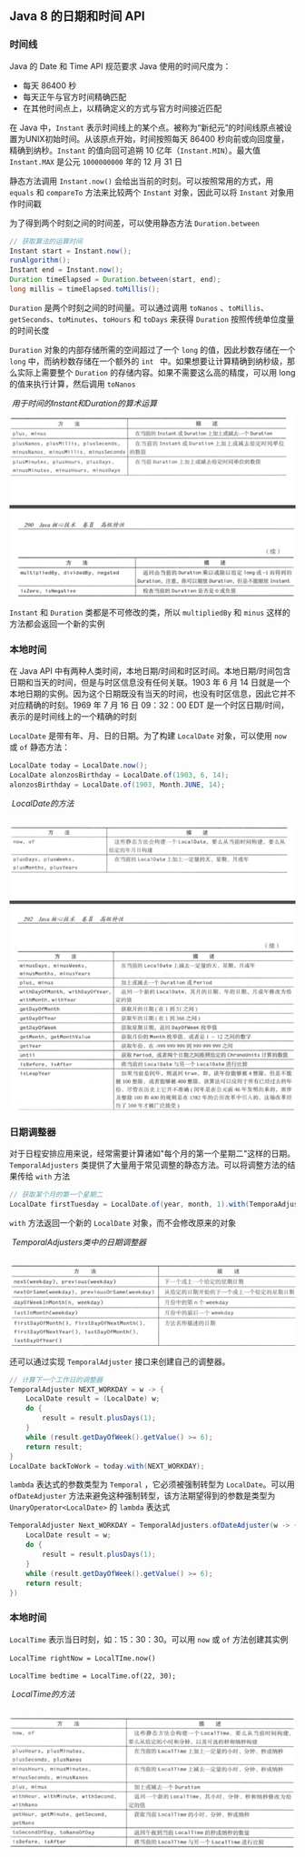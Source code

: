 ## Java 8 的日期和时间 API

### 时间线

Java 的 Date 和 Time API 规范要求 Java 使用的时间尺度为：

* 每天 86400 秒
* 每天正午与官方时间精确匹配
* 在其他时间点上，以精确定义的方式与官方时间接近匹配

在 Java 中，`Instant` 表示时间线上的某个点。被称为“新纪元”的时间线原点被设置为UNIX初始时间。从该原点开始，时间按照每天 86400 秒向前或向回度量，精确到纳秒。`Instant` 的值向回可追朔 10 亿年（`Instant.MIN`）。最大值 `Instant.MAX` 是公元 `1000000000` 年的 12 月 31 日

静态方法调用 `Instant.now()` 会给出当前的时刻。可以按照常用的方式，用 `equals` 和 `compareTo` 方法来比较两个 `Instant` 对象，因此可以将 `Instant` 对象用作时间戳

为了得到两个时刻之间的时间差，可以使用静态方法 `Duration.between` 

```java
// 获取算法的运算时间
Instant start = Instant.now();
runAlgorithm();
Instant end = Instant.now();
Duration timeElapsed = Duration.between(start, end);
long millis = timeElapsed.toMillis();		
```

`Duration` 是两个时刻之间的时间量。可以通过调用 `toNanos` 、`toMillis`、`getSeconds`、`toMinutes`、`toHours` 和 `toDays` 来获得 `Duration` 按照传统单位度量的时间长度

`Duration` 对象的内部存储所需的空间超过了一个 `long` 的值，因此秒数存储在一个 `long` 中，而纳秒数存储在一个额外的 `int ` 中。如果想要让计算精确到纳秒级，那么实际上需要整个 `Duration` 的存储内容。如果不需要这么高的精度，可以用 long 的值来执行计算，然后调用 `toNanos`

​			*用于时间的Instant和Duration的算术运算*

![](./Images/用于时间的Instant和Duration运算.png)

`Instant` 和 `Duration` 类都是不可修改的类，所以 `multipliedBy` 和 `minus` 这样的方法都会返回一个新的实例

### 本地时间

在 Java API 中有两种人类时间，本地日期/时间和时区时间。本地日期/时间包含日期和当天的时间，但是与时区信息没有任何关联。1903 年 6 月 14 日就是一个本地日期的实例。因为这个日期既没有当天的时间，也没有时区信息，因此它并不对应精确的时刻。1969 年 7 月 16 日 09：32：00 EDT 是一个时区日期/时间，表示的是时间线上的一个精确的时刻

`LocalDate` 是带有年、月、日的日期。为了构建 `LocalDate` 对象，可以使用 `now` 或 `of` 静态方法：

```java
LocalDate today = LocalDate.now();
LocalDate alonzosBirthday = LocalDate.of(1903, 6, 14);
alonzosBirthday = LocalDate.of(1903, Month.JUNE, 14);
```

​		*LocalDate的方法*

​		![](./Images/LocalDate的方法.png)

### 日期调整器

对于日程安排应用来说，经常需要计算诸如"每个月的第一个星期二"这样的日期。`TemporalAdjusters` 类提供了大量用于常见调整的静态方法。可以将调整方法的结果传给 `with` 方法

```java
// 获取某个月的第一个星期二
LocalDate firstTuesday = LocalDate.of(year, month, 1).with(TemporaAdjusters.nextOrSame(DayOfWeek.TUESDAY));
```

`with` 方法返回一个新的 `LocalDate` 对象，而不会修改原来的对象

​	*TemporalAdjusters类中的日期调整器*

​	![](./Images/TemporalAdjusters类中的日期调整器.png)

还可以通过实现 `TemporalAdjuster` 接口来创建自己的调整器。

```java
// 计算下一个工作日的调整器
TemporalAdjuster NEXT_WORKDAY = w -> {
    LocalDate result = (LocalDate) w;
    do {
        result = result.plusDays(1);
    }
    while (result.getDayOfWeek().getValue() >= 6);
    return result;
}
LocalDate backToWork = today.with(NEXT_WORKDAY);
```

`lambda` 表达式的参数类型为 `Temporal` ，它必须被强制转型为 `LocalDate`。可以用 `ofDateAdjuster` 方法来避免这种强制转型，该方法期望得到的参数是类型为 `UnaryOperator<LocalDate>` 的 `lambda` 表达式

```java
TemporalAdjuster Next_WORKDAY = TemporalAdjusters.ofDateAdjuster(w -> {
    LocalDate result = w;
    do {
        result = result.plusDays(1);
    }
    while (result.getDayOfWeek().getValue() >= 6);
    return result;
})
```

### 本地时间

`LocalTime` 表示当日时刻，如：15：30：30。可以用  `now` 或 `of` 方法创建其实例

`LocalTime rightNow = LocalTIme.now()`

`LocalTime bedtime = LocalTime.of(22, 30);`

​		*LocalTime的方法*

​		![](./Images/LocalTime的方法.png)

